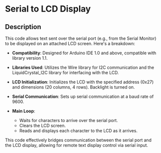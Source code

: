 # Serial to LCD Display

## Description

This code allows text sent over the serial port (e.g., from the Serial Monitor) to be displayed on an attached LCD screen. Here's a breakdown:

- **Compatibility**: Designed for Arduino IDE 1.0 and above, compatible with library version 1.1.

- **Libraries Used**: Utilizes the Wire library for I2C communication and the LiquidCrystal_I2C library for interfacing with the LCD.

- **LCD Initialization**: Initializes the LCD with the specified address (0x27) and dimensions (20 columns, 4 rows). Backlight is turned on.

- **Serial Communication**: Sets up serial communication at a baud rate of 9600.

- **Main Loop**: 
  - Waits for characters to arrive over the serial port.
  - Clears the LCD screen.
  - Reads and displays each character to the LCD as it arrives.

This code effectively bridges communication between the serial port and the LCD display, allowing for remote text display control via serial input.
